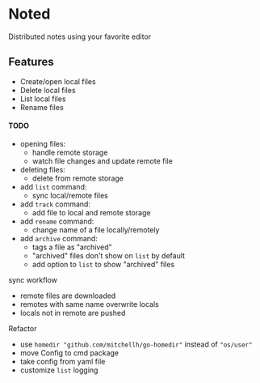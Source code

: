 # Noted

Distributed notes using your favorite editor

## Features

- Create/open local files
- Delete local files
- List local files
- Rename files

#### TODO

- opening files:
  - handle remote storage
  - watch file changes and update remote file
- deleting files:
  - delete from remote storage
- add `list` command:
  - sync local/remote files
- add `track` command:
  - add file to local and remote storage
- add `rename` command:
  - change name of a file locally/remotely
- add `archive` command:
  - tags a file as "archived"
  - "archived" files don't show on `list` by default
  - add option to `list` to show "archived" files

sync workflow

- remote files are downloaded
- remotes with same name overwrite locals
- locals not in remote are pushed

Refactor

- use `homedir "github.com/mitchellh/go-homedir"` instead of `"os/user"`
- move Config to cmd package
- take config from yaml file
- customize `list` logging
